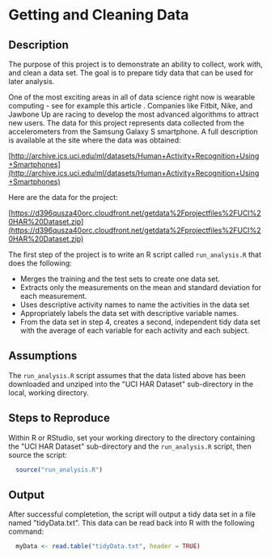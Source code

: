 Getting and Cleaning Data
=========================

Description
-----------

The purpose of this project is to demonstrate an ability to collect, work 
with, and clean a data set. The goal is to prepare tidy data that can be 
used for later analysis. 

One of the most exciting areas in all of data science right now is wearable 
computing - see for example this article . Companies like Fitbit, Nike, 
and Jawbone Up are racing to develop the most advanced algorithms to 
attract new users. The data for this project represents data collected 
from the accelerometers from the Samsung Galaxy S smartphone. 
A full description is available at the site where the data was obtained: 

[http://archive.ics.uci.edu/ml/datasets/Human+Activity+Recognition+Using+Smartphones](http://archive.ics.uci.edu/ml/datasets/Human+Activity+Recognition+Using+Smartphones)

Here are the data for the project: 

[https://d396qusza40orc.cloudfront.net/getdata%2Fprojectfiles%2FUCI%20HAR%20Dataset.zip](https://d396qusza40orc.cloudfront.net/getdata%2Fprojectfiles%2FUCI%20HAR%20Dataset.zip)

The first step of the project is to write an R script called `run_analysis.R` that does the following:

* Merges the training and the test sets to create one data set.
* Extracts only the measurements on the mean and standard deviation for each measurement. 
* Uses descriptive activity names to name the activities in the data set
* Appropriately labels the data set with descriptive variable names. 
* From the data set in step 4, creates a second, independent tidy data set with the average of each variable for each activity and each subject.

Assumptions
-----------

The `run_analysis.R` script assumes that the data listed above has been 
downloaded and unziped into the "UCI HAR Dataset" sub-directory 
in the local, working directory.

Steps to Reproduce
------------------
Within R or RStudio, set your working directory to the directory containing
the "UCI HAR Dataset" sub-directory and the `run_analysis.R` script, then
source the script:

```r
  source("run_analysis.R")
```

Output
------
After successful completetion, the script will output a tidy data set in
a file named "tidyData.txt". This data can be read back into R with the
following command:

```r
  myData <- read.table("tidyData.txt", header = TRUE)
```

